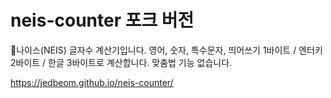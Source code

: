 # neis-counter 포크 버전
🌊나이스(NEIS) 글자수 계산기입니다.
영어, 숫자, 특수문자, 띄어쓰기 1바이트 / 엔터키 2바이트 / 한글 3바이트로 계산합니다.
맞춤법 기능 없습니다.

https://jedbeom.github.io/neis-counter/
